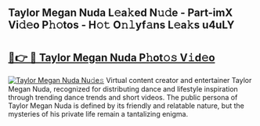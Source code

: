 ## Taylor Megan Nuda L𝚎a𝚔ed N𝚞𝚍e - Part-imX Vi𝚍𝚎o P𝚑𝚘tos - H𝚘𝚝 O𝚗𝚕yf𝚊ns L𝚎a𝚔s u4uLY

# <h2><a href="http://kf80a0c.oniu.top/?m=Taylor+Megan+Nuda">🔗👉 🔴 Taylor Megan Nuda P𝚑ot𝚘𝚜 V𝚒d𝚎o</a></h2>

[![Taylor Megan Nuda Nu𝚍e𝚜](https://i.imgur.com/0qMVB7G.gif)](http://kf80a0c.oniu.top/?m=Taylor+Megan+Nuda)
Virtual content creator and entertainer Taylor Megan Nuda, recognized for distributing dance and lifestyle inspiration through trending dance trends and short videos. The public persona of Taylor Megan Nuda is defined by its friendly and relatable nature, but the mysteries of his private life remain a tantalizing enigma.  
